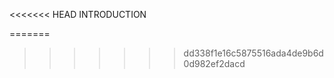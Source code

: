 <<<<<<< HEAD
                                        INTRODUCTION
                                        
=======

>>>>>>> dd338f1e16c5875516ada4de9b6d0d982ef2dacd
